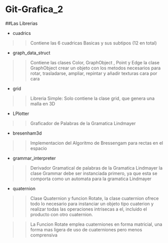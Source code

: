 # Git-Grafica_2

##Las Librerias

* cuadrics
>> Contiene las 6 cuadricas Basicas y sus subtipos (12 en total)

* graph_data_struct
>> Contiene las clases Color, GraphObject , Point y Edge
la clase GraphObject crear un objeto con los metodos necesarios
para rotar, trasladarse, ampliar, repintar y añadir texturas cara
por cara
 
* grid
>> Libreria Simple: Solo contiene la clase grid, que genera
una malla en 3D

* LPlotter
>> Graficador de Palabras de la Gramatica Lindmayer 

* bresenham3d
>> Implementacion del Algoritmo de Bressengam para rectas
en el espacio

* grammar_interpreter
>> Derivador Gramatical de palabras de la Gramatica Lindmayer
la clase Grammar debe ser instanciada primero, ya que esta se
comporta como un automata para la gramatica Lindmayer

* quaternion
>> Clase Quaternion y funcion Rotate, la clase cuaternion
ofrece todo lo necesario para instanciar un objeto tipo
cuaterion y realizar todas las operaciones intrisecas a el,
incluido el producto con otro cuaternion.

>>La Funcion Rotate emplea cuaterniones en forma matricial,
una forma mas ligera de uso de cuaterniones pero menos comprensiva
